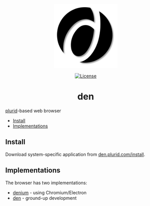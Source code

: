 <p align="center">
    <img src="https://raw.githubusercontent.com/plurid/den/master/about/identity/den-logo.png" height="200px">
</p>

<p align="center">
    <a href="https://github.com/plurid/den/blob/master/LICENSE">
        <img src="https://img.shields.io/badge/license-MIT-blue.svg?colorB=000000&style=for-the-badge" alt="License">
    </a>
</p>



<h1 align="center">
    den
</h1>

[plurid](https://github.com/plurid/plurid)-based web browser



+ [Install](#install)
+ [Implementations](#implementations)



## Install

Download system-specific application from [den.plurid.com/install](https://den.plurid.com/install).



## Implementations

The browser has two implementations:

+ [denium](https://github.com/plurid/den/tree/master/implementations/denium) - using Chromium/Electron
+ [den](https://github.com/plurid/den/tree/master/implementations/den) - ground-up development

